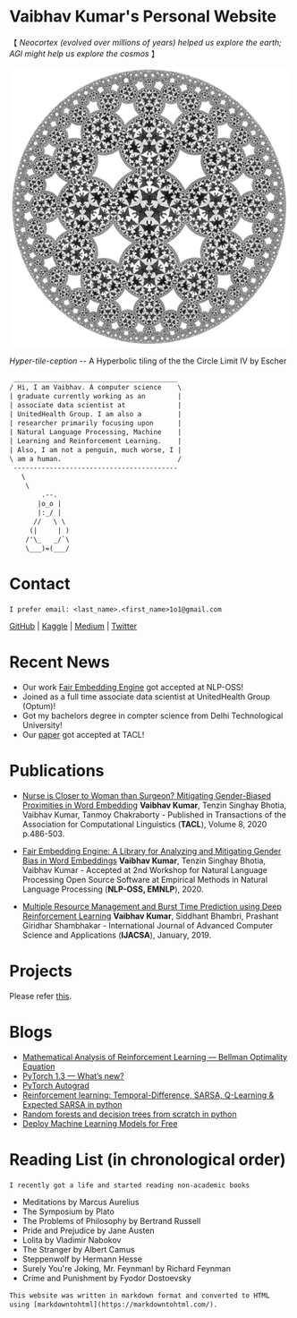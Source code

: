 # Vaibhav Kumar's Personal Website
【 *Neocortex (evolved over millions of years) helped us explore the earth; AGI might help us explore the cosmos* 】

<img src="asset/tiling.png" alt="hyperbolic tiling" style="width:500px;"/>


*Hyper-tile-ception* -- A Hyperbolic tiling of the the Circle Limit IV by Escher

``` 
 _________________________________________ 
/ Hi, I am Vaibhav. A computer science    \
| graduate currently working as an        |
| associate data scientist at             |
| UnitedHealth Group. I am also a         |
| researcher primarily focusing upon      |
| Natural Language Processing, Machine    |
| Learning and Reinforcement Learning.    |
| Also, I am not a penguin, much worse, I |
\ am a human.                             /
 ----------------------------------------- 
   \
    \
        .--.
       |o_o |
       |:_/ |
      //   \ \
     (|     | )
    /'\_   _/`\
    \___)=(___/
```

# Contact
`I prefer email: <last_name>.<first_name>1o1@gmail.com`

[GitHub](https://github.com/TimeTraveller-San/) | [Kaggle](https://www.kaggle.com/timetraveller98) | [Medium](https://medium.com/@timetraveller1998) | [Twitter](https://twitter.com/timetravellertt)


# Recent News
- Our work [Fair Embedding Engine](https://github.com/FEE-Fair-Embedding-Engine/FEE) got accepted at NLP-OSS! 
- Joined as a full time associate data scientist at UnitedHealth Group (Optum)! 
- Got my bachelors degree in compter science from Delhi Technological University!
- Our [paper](https://www.mitpressjournals.org/doi/full/10.1162/tacl_a_00327) got accepted at TACL! 

# Publications

- [Nurse is Closer to Woman than Surgeon? Mitigating Gender-Biased Proximities in Word Embedding](https://www.mitpressjournals.org/doi/full/10.1162/tacl_a_00327)
**Vaibhav Kumar**, Tenzin Singhay Bhotia, Vaibhav Kumar, Tanmoy  Chakraborty - Published in Transactions of the Association for Computational Linguistics (**TACL**), Volume 8, 2020 p.486-503.

- [Fair Embedding Engine: A Library for Analyzing and Mitigating Gender Bias in Word Embeddings](https://github.com/FEE-Fair-Embedding-Engine/FEE)
**Vaibhav Kumar**, Tenzin Singhay Bhotia, Vaibhav Kumar - Accepted at 2nd Workshop for Natural Language Processing Open Source Software at Empirical Methods in Natural Language Processing (**NLP-OSS, EMNLP**), 2020.

- [Multiple Resource Management and Burst Time Prediction using Deep Reinforcement Learning](http://journals.theired.org/journals/paper/details/10449.html)
**Vaibhav Kumar**, Siddhant Bhambri, Prashant Giridhar Shambhakar - International Journal of Advanced Computer Science and Applications (**IJACSA**), January, 2019.


# Projects
Please refer [this](https://github.com/TimeTraveller-San/Work-Compilation/blob/master/README.md).


# Blogs
- [Mathematical Analysis of Reinforcement Learning — Bellman Optimality Equation](https://towardsdatascience.com/mathematical-analysis-of-reinforcement-learning-bellman-equation-ac9f0954e19f)
- [PyTorch 1.3 — What’s new?](https://towardsdatascience.com/pytorch-v1-3-whats-new-79595c14971e)
- [PyTorch Autograd](https://towardsdatascience.com/pytorch-autograd-understanding-the-heart-of-pytorchs-magic-2686cd94ec95)
- [Reinforcement learning: Temporal-Difference, SARSA, Q-Learning & Expected SARSA in python](https://towardsdatascience.com/reinforcement-learning-temporal-difference-sarsa-q-learning-expected-sarsa-on-python-9fecfda7467e)
- [Random forests and decision trees from scratch in python](https://towardsdatascience.com/random-forests-and-decision-trees-from-scratch-in-python-3e4fa5ae4249)
- [Deploy Machine Learning Models for Free](https://medium.com/analytics-vidhya/how-to-deploy-simple-machine-learning-models-for-free-56cdccc62b8d)


# Reading List (in chronological order)
```I recently got a life and started reading non-academic books```

- Meditations by Marcus Aurelius
- The Symposium by Plato
- The Problems of Philosophy by Bertrand Russell
- Pride and Prejudice by Jane Austen
- Lolita by Vladimir Nabokov
- The Stranger by Albert Camus
- Steppenwolf by Hermann Hesse
- Surely You're Joking, Mr. Feynman! by Richard Feynman
- Crime and Punishment by Fyodor Dostoevsky



```
This website was written in markdown format and converted to HTML using [markdowntohtml](https://markdowntohtml.com/).
``` 